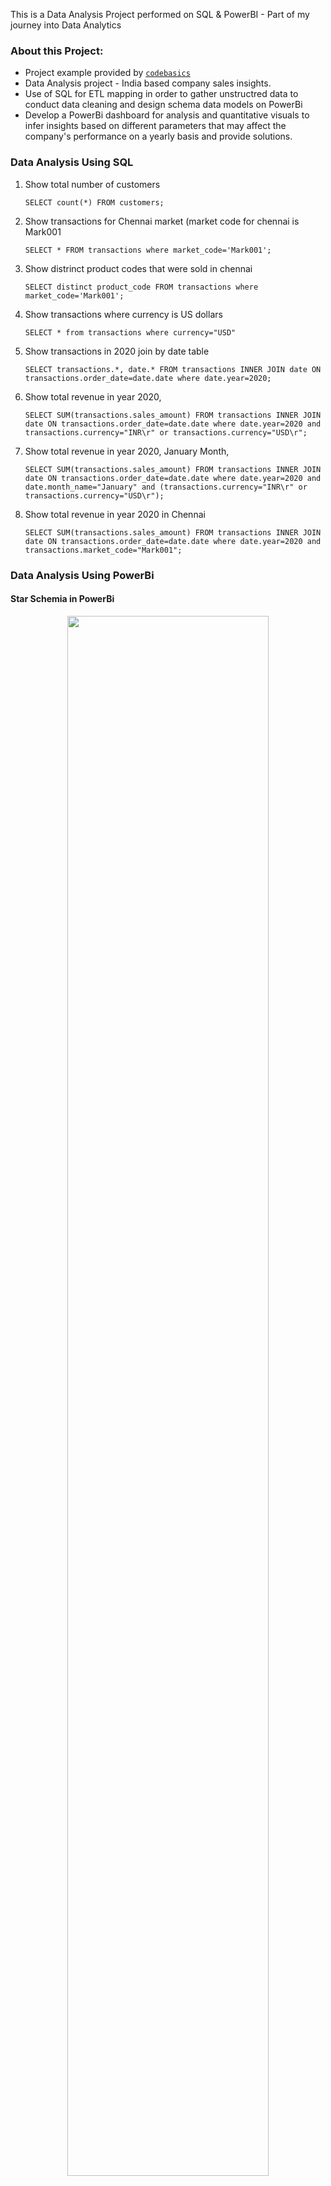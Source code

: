 This is a Data Analysis Project performed on SQL & PowerBI - Part of my journey into Data Analytics

### About this Project:
- Project example provided by <code>[codebasics](https://www.youtube.com/playlist?list=PLeo1K3hjS3uva8pk1FI3iK9kCOKQdz1I9)</code>
- Data Analysis project - India based company sales insights.
- Use of SQL for ETL mapping in order to gather unstructred data to conduct data cleaning and design schema data models on PowerBi
- Develop a PowerBi dashboard for analysis and quantitative visuals to infer insights based on different parameters that may affect the company's performance on a yearly basis and provide solutions.

### Data Analysis Using SQL
1. Show total number of customers

    `SELECT count(*) FROM customers;`

1. Show transactions for Chennai market (market code for chennai is Mark001

    `SELECT * FROM transactions where market_code='Mark001';`

1. Show distrinct product codes that were sold in chennai

    `SELECT distinct product_code FROM transactions where market_code='Mark001';`

1. Show transactions where currency is US dollars

    `SELECT * from transactions where currency="USD"`

1. Show transactions in 2020 join by date table

    `SELECT transactions.*, date.* FROM transactions INNER JOIN date ON transactions.order_date=date.date where date.year=2020;`

1. Show total revenue in year 2020,

    `SELECT SUM(transactions.sales_amount) FROM transactions INNER JOIN date ON transactions.order_date=date.date where date.year=2020 and transactions.currency="INR\r" or transactions.currency="USD\r";`
	
1. Show total revenue in year 2020, January Month,

    `SELECT SUM(transactions.sales_amount) FROM transactions INNER JOIN date ON transactions.order_date=date.date where date.year=2020 and date.month_name="January" and (transactions.currency="INR\r" or transactions.currency="USD\r");`

1. Show total revenue in year 2020 in Chennai

    `SELECT SUM(transactions.sales_amount) FROM transactions INNER JOIN date ON transactions.order_date=date.date where date.year=2020
and transactions.market_code="Mark001";`

### Data Analysis Using PowerBi

#### Star Schemia in PowerBi

<p align="center"><a><img width="80%" src="https://github.com/Lieu3/Data-Analyst-Projects---Practice/blob/main/Sales%20Insights/Images/si%20schema.PNG"/></a></p> 

#### PowerBi Dashboard

<p align="center"><a><img width="80%" src="https://github.com/Lieu3/Data-Analyst-Projects---Practice/blob/main/Sales%20Insights/Images/si%20dashboard.PNG/"></a></p> 
